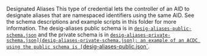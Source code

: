Designated Aliases
This type of credential lets the controller of an AID to designate aliases that are namespaced identifiers using the same AID.
See the schema descriptions and example scripts in this folder for more information.
The desig-aliases public schema is in [`desig-aliases-public-schema.json`](desig-aliases-public-schema.json) and the private schema is in [`desig-aliases-private-schema.json](desig-aliases-private-schema.json); an example of an ACDC using the public schema is [`desig-aliases-public.json`](examples/desig-aliases-public.json).
